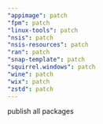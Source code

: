 ```yaml
---
"appimage": patch
"fpm": patch
"linux-tools": patch
"nsis": patch
"nsis-resources": patch
"ran": patch
"snap-template": patch
"squirrel.windows": patch
"wine": patch
"wix": patch
"zstd": patch
---
```


publish all packages
